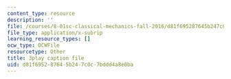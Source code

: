 ```yaml
---
content_type: resource
description: ''
file: /courses/8-01sc-classical-mechanics-fall-2016/d81f695287645b247c0c7bddd4a8e0ba_7WDiK3flILc.srt
file_type: application/x-subrip
learning_resource_types: []
ocw_type: OCWFile
resourcetype: Other
title: 3play caption file
uid: d81f6952-8764-5b24-7c0c-7bddd4a8e0ba
---
```

